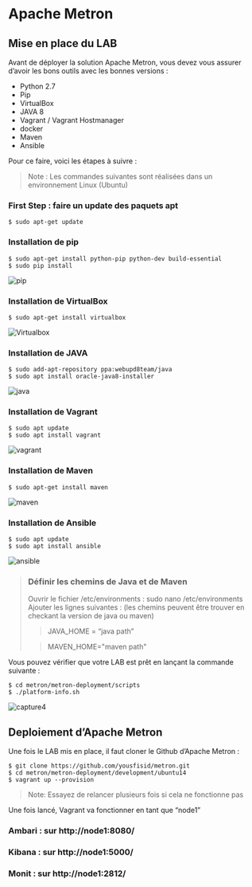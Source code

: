 # Apache Metron 

## Mise en place du LAB

Avant de déployer la solution Apache Metron, vous devez vous assurer d’avoir les bons outils avec les bonnes versions :

* Python 2.7
* Pip 
* VirtualBox
* JAVA 8
* Vagrant / Vagrant Hostmanager
* docker
* Maven 
* Ansible

Pour ce faire, voici les étapes à suivre :

> Note : Les commandes suivantes sont réalisées dans un environnement Linux (Ubuntu)

### First Step : faire un update des paquets apt
```
$ sudo apt-get update
```


### Installation de pip 
```
$ sudo apt-get install python-pip python-dev build-essential
$ sudo pip install 
```
![pip](https://user-images.githubusercontent.com/44205421/103375062-736fd680-4ad9-11eb-94e4-9cffe4e2e56e.png)

### Installation de VirtualBox

```
$ sudo apt-get install virtualbox
```
![Virtualbox](https://user-images.githubusercontent.com/44205421/103375173-c5186100-4ad9-11eb-9364-85dafa1c60b9.png)

### Installation de JAVA

```
$ sudo add-apt-repository ppa:webupd8team/java
$ sudo apt install oracle-java8-installer
```
![java](https://user-images.githubusercontent.com/44205421/103375165-c053ad00-4ad9-11eb-8a64-ae32ff3fb31a.png)

### Installation de Vagrant 

```
$ sudo apt update
$ sudo apt install vagrant
```
![vagrant](https://user-images.githubusercontent.com/44205421/103375119-9c906700-4ad9-11eb-91a4-81f0c4204e2c.png)

### Installation de Maven

```
$ sudo apt-get install maven
```
![maven](https://user-images.githubusercontent.com/44205421/103375158-bcc02600-4ad9-11eb-80b5-5531e41d95a1.png)

### Installation de Ansible 

```
$ sudo apt update
$ sudo apt install ansible
```
![ansible](https://user-images.githubusercontent.com/44205421/103375170-c2b60700-4ad9-11eb-8166-8aa13f34e0b8.png)

>  ### Définir les chemins de Java et de Maven 
> 
> Ouvrir le fichier /etc/environments : sudo nano /etc/environments
> Ajouter les lignes suivantes : (les chemins peuvent être trouver en checkant la version de java ou maven)
>
>> JAVA_HOME = “java path”
>
>> MAVEN_HOME="maven path"

Vous pouvez vérifier que votre LAB est prêt en lançant la commande suivante :  
```
$ cd metron/metron-deployment/scripts
$ ./platform-info.sh
```
![capture4](https://user-images.githubusercontent.com/44205421/103375677-17a64d00-4adb-11eb-845b-e9290ace6db5.png)

## Deploiement d’Apache Metron
Une fois le LAB mis en place, il faut cloner le Github d’Apache Metron :
 
```
$ git clone https://github.com/yousfisid/metron.git
$ cd metron/metron-deployment/development/ubuntu14
$ vagrant up --provision
```

> Note: Essayez de relancer plusieurs fois si cela ne fonctionne pas 

Une fois lancé, Vagrant va fonctionner en tant que “node1”


### Ambari : sur http://node1:8080/

### Kibana : sur http://node1:5000/

### Monit : sur  http://node1:2812/ 

